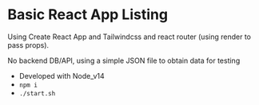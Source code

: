 # Basic React App Listing

Using Create React App and Tailwindcss and react router (using render to pass props).

No backend DB/API, using a simple JSON file to obtain data for testing

- Developed with Node_v14
- `npm i`
- `./start.sh`
